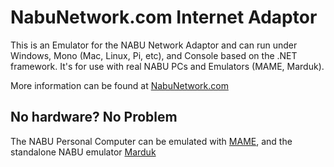 # NabuNetwork.com Internet Adaptor

This is an Emulator for the NABU Network Adaptor and can run under Windows, Mono (Mac, Linux, Pi, etc), and Console based on the .NET framework. It's for use with real NABU PCs and Emulators (MAME, Marduk).

More information can be found at [NabuNetwork.com](https://www.nabunetwork.com/resources/nabu-network-internet-adapter-software/)

## No hardware? No Problem

The NABU Personal Computer can be emulated with [MAME](https://gtamp.com/nabu/), and the standalone NABU emulator [Marduk](https://github.com/buricco/marduk)
